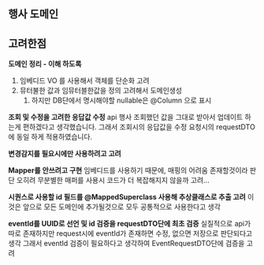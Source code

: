 
## 행사 도메인 

## 고려한점

**도메인 정리 - 이해 하도록**
1. 임베디드 VO 를 사용해서 객체를 단순화 고려
2. 뮤터불한 값과 임뮤터블한값을 정의 고려해서 도메인생성
	1. 하지만 DB단에서 명시해야할 nullable은  @Column 으로 표시 

**조회 및 수정을 고려한 응답값 수정**
api 행사 조회했던 값을 그대로 받아서 업데이트 하는게 편하겠다고 생각했습니다. 
그래서 조회시의 응답값을 수정 요청시의  requestDTO에 동일 하게 적용하였습니다.

**변경감지를 필요시에만 사용하려고 고려**

**Mapper를 안쓰려고 구현**
임베디드를 사용하기 때문에, 매핑의 어려움 존재할것이라 판단 
오히려 무분별한 매퍼를 사용시 코드가 더 복잡해지지 않을까 고려... 

**시퀀스로 사용할 id 필드를 @MappedSuperclass 사용해 추상클래스로 추출 고려**
이것은 앞으로 모든 도메인에 추가될것으로 모두 공통적으로 사용한다고 생각

**eventId를 UUID로 선언 및 id 검증을 requestDTO단에 최초 검증**
실질적으로 api가 따로 존재하지만 request시에 eventId가 존재하면 수정, 없으면 저장으로 판단되다고 생각
그래서 eventId 검증이 필요하다고 생각하여 EventRequestDTO단에 검증을 고려 


